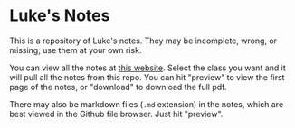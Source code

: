 # Luke's Notes
This is a repository of Luke's notes. They may be incomplete, wrong, or missing; use them at your own risk.

You can view all the notes at [this website](https://llamicron.github.io/notes). Select the class you want and it will pull all the notes from this repo. You can hit "preview" to view the first page of the notes, or "download" to download the full pdf. 

There may also be markdown files (`.md` extension) in the notes, which are best viewed in the Github file browser. Just hit "preview".
